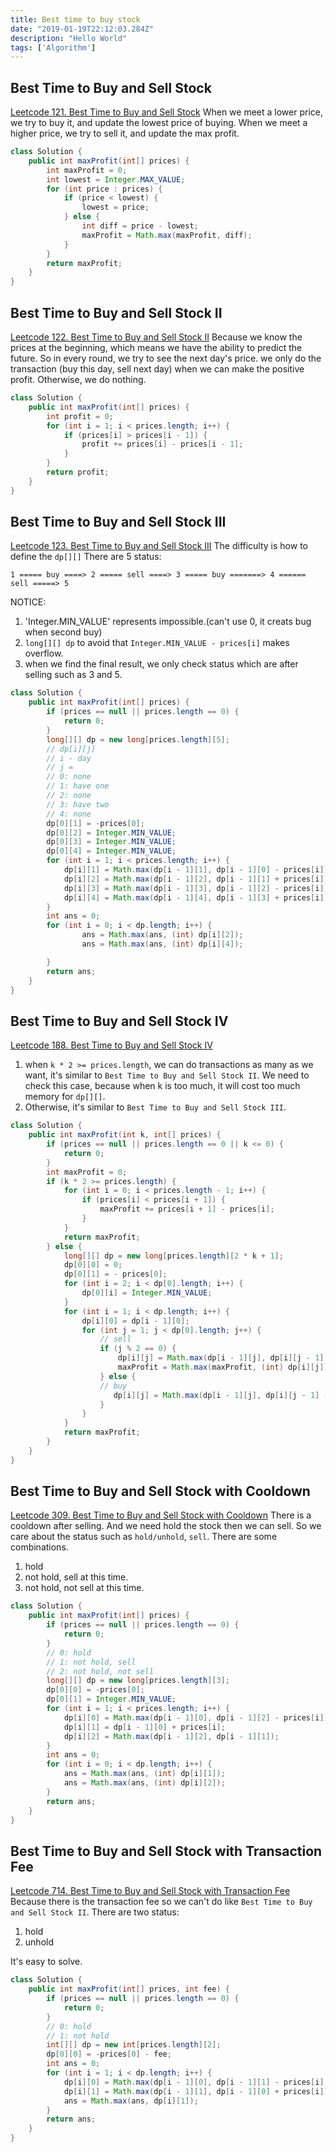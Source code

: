 ```yaml
---
title: Best time to buy stock 
date: "2019-01-19T22:12:03.284Z"
description: "Hello World"
tags: ['Algorithm']
---
```


## Best Time to Buy and Sell Stock
[Leetcode 121. Best Time to Buy and Sell Stock](https://leetcode.com/problems/best-time-to-buy-and-sell-stock/)
When we meet a lower price, we try to buy it, and update the lowest price of buying.
When we meet a higher price, we try to sell it, and update the max profit.
```java
class Solution {
    public int maxProfit(int[] prices) {
        int maxProfit = 0;
        int lowest = Integer.MAX_VALUE;
        for (int price : prices) {
            if (price < lowest) {
                lowest = price;
            } else {
                int diff = price - lowest;
                maxProfit = Math.max(maxProfit, diff);
            }
        }
        return maxProfit;
    }
}
```
## Best Time to Buy and Sell Stock II
[Leetcode 122. Best Time to Buy and Sell Stock II](https://leetcode.com/problems/best-time-to-buy-and-sell-stock-ii/)
Because we know the prices at the beginning, which means we have the ability to predict the future. So in every round, we try to see the next day's price. we only do the transaction (buy this day, sell next day) when we can make the positive profit. Otherwise, we do nothing.
```java
class Solution {
    public int maxProfit(int[] prices) {
        int profit = 0;
        for (int i = 1; i < prices.length; i++) {
            if (prices[i] > prices[i - 1]) {
                profit += prices[i] - prices[i - 1];
            }
        }
        return profit;
    }
}
```
## Best Time to Buy and Sell Stock III
[Leetcode 123. Best Time to Buy and Sell Stock III](https://leetcode.com/problems/best-time-to-buy-and-sell-stock-iii/)
The difficulty is how to define the `dp[][]`
There are 5 status:
```
1 ===== buy ====> 2 ===== sell ====> 3 ===== buy =======> 4 ====== sell =====> 5
```
NOTICE:
1. 'Integer.MIN_VALUE' represents impossible.(can't use 0, it creats bug when second buy)
2. `long[][] dp` to avoid that `Integer.MIN_VALUE - prices[i]` makes overflow.
3. when we find the final result, we only check status which are after selling such as 3 and 5.
```java
class Solution {
    public int maxProfit(int[] prices) {
        if (prices == null || prices.length == 0) {
            return 0;
        }
        long[][] dp = new long[prices.length][5];
        // dp[i][j]
        // i - day
        // j = 
        // 0: none 
        // 1: have one 
        // 2: none 
        // 3: have two
        // 4: none
        dp[0][1] = -prices[0];
        dp[0][2] = Integer.MIN_VALUE;
        dp[0][3] = Integer.MIN_VALUE;
        dp[0][4] = Integer.MIN_VALUE;  
        for (int i = 1; i < prices.length; i++) {
            dp[i][1] = Math.max(dp[i - 1][1], dp[i - 1][0] - prices[i]);
            dp[i][2] = Math.max(dp[i - 1][2], dp[i - 1][1] + prices[i]);
            dp[i][3] = Math.max(dp[i - 1][3], dp[i - 1][2] - prices[i]);
            dp[i][4] = Math.max(dp[i - 1][4], dp[i - 1][3] + prices[i]);
        }
        int ans = 0;
        for (int i = 0; i < dp.length; i++) {
                ans = Math.max(ans, (int) dp[i][2]);
                ans = Math.max(ans, (int) dp[i][4]);

        }
        return ans;
    }
}
```
## Best Time to Buy and Sell Stock IV
[Leetcode 188. Best Time to Buy and Sell Stock IV](https://leetcode.com/problems/best-time-to-buy-and-sell-stock-iv/)
1. when `k * 2 >= prices.length`, we can do transactions as many as we want, it's similar to `Best Time to Buy and Sell Stock II`. We need to check this case, because when k is too much, it will cost too much memory for `dp[][]`.
2. Otherwise, it's similar to `Best Time to Buy and Sell Stock III`.
```java
class Solution {
    public int maxProfit(int k, int[] prices) {
        if (prices == null || prices.length == 0 || k <= 0) {
            return 0;
        }
        int maxProfit = 0;
        if (k * 2 >= prices.length) {
            for (int i = 0; i < prices.length - 1; i++) {
                if (prices[i] < prices[i + 1]) {
                    maxProfit += prices[i + 1] - prices[i];
                }
            }
            return maxProfit;
        } else {
            long[][] dp = new long[prices.length][2 * k + 1];
            dp[0][0] = 0;
            dp[0][1] = - prices[0];
            for (int i = 2; i < dp[0].length; i++) {
                dp[0][i] = Integer.MIN_VALUE;
            }
            for (int i = 1; i < dp.length; i++) {
                dp[i][0] = dp[i - 1][0];
                for (int j = 1; j < dp[0].length; j++) {
                    // sell
                    if (j % 2 == 0) {
                        dp[i][j] = Math.max(dp[i - 1][j], dp[i][j - 1] + prices[i]);
                        maxProfit = Math.max(maxProfit, (int) dp[i][j]);
                    } else {
                    // buy
                       dp[i][j] = Math.max(dp[i - 1][j], dp[i][j - 1] - prices[i]); 
                    }
                }
            }
            return maxProfit;
        }
    }
}
```
## Best Time to Buy and Sell Stock with Cooldown
[Leetcode 309. Best Time to Buy and Sell Stock with Cooldown](https://leetcode.com/problems/best-time-to-buy-and-sell-stock-with-cooldown/)
There is a cooldown after selling. And we need hold the stock then we can sell. So we care about the status such as `hold/unhold`, `sell`. There are some combinations.
1. hold
2. not hold, sell at this time.
3. not hold, not sell at this time.
```java
class Solution {
    public int maxProfit(int[] prices) {
        if (prices == null || prices.length == 0) {
            return 0;
        }
        // 0: hold
        // 1: not hold, sell
        // 2: not hold, not sell
        long[][] dp = new long[prices.length][3];
        dp[0][0] = -prices[0];
        dp[0][1] = Integer.MIN_VALUE;
        for (int i = 1; i < prices.length; i++) {
            dp[i][0] = Math.max(dp[i - 1][0], dp[i - 1][2] - prices[i]);
            dp[i][1] = dp[i - 1][0] + prices[i];
            dp[i][2] = Math.max(dp[i - 1][2], dp[i - 1][1]);
        }
        int ans = 0;
        for (int i = 0; i < dp.length; i++) {
            ans = Math.max(ans, (int) dp[i][1]);
            ans = Math.max(ans, (int) dp[i][2]);
        }
        return ans;
    }
}
```
## Best Time to Buy and Sell Stock with Transaction Fee
[Leetcode 714. Best Time to Buy and Sell Stock with Transaction Fee](https://leetcode.com/problems/best-time-to-buy-and-sell-stock-with-transaction-fee/)
Because there is the transaction fee so we can't do like `Best Time to Buy and Sell Stock II`. There are two status:
1. hold
2. unhold

It's easy to solve.
```java
class Solution {
    public int maxProfit(int[] prices, int fee) {
        if (prices == null || prices.length == 0) {
            return 0;
        }
        // 0: hold
        // 1: not hold
        int[][] dp = new int[prices.length][2];
        dp[0][0] = -prices[0] - fee;
        int ans = 0;
        for (int i = 1; i < dp.length; i++) {
            dp[i][0] = Math.max(dp[i - 1][0], dp[i - 1][1] - prices[i] - fee);
            dp[i][1] = Math.max(dp[i - 1][1], dp[i - 1][0] + prices[i]);
            ans = Math.max(ans, dp[i][1]);
        }
        return ans;
    }
}
```
